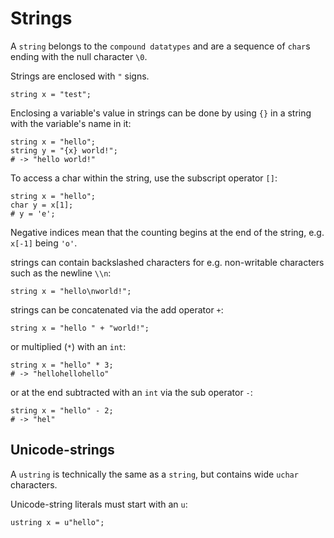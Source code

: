 # Strings

A `string` belongs to the `compound datatypes` and are a sequence of `char`s ending with the null character `\0`.

Strings are enclosed with `"` signs.

```
string x = "test";
```

Enclosing a variable's value in strings can be done by using `{}` in a string with the variable's name in it:

```
string x = "hello";
string y = "{x} world!";
# -> "hello world!"
```

To access a char within the string, use the subscript operator `[]`:

```
string x = "hello";
char y = x[1];
# y = 'e';
```

Negative indices mean that the counting begins at the end of the string, e.g. `x[-1]` being `'o'`.

strings can contain backslashed characters for e.g. non-writable characters such as the newline `\\n`:

```
string x = "hello\nworld!";
```

strings can be concatenated via the add operator `+`:

```
string x = "hello " + "world!";
```

or multiplied (`*`) with an `int`:

```
string x = "hello" * 3;
# -> "hellohellohello"
```

or at the end subtracted with an `int` via the sub operator `-`:

```
string x = "hello" - 2;
# -> "hel"
```


## Unicode-strings

A `ustring` is technically the same as a `string`, but contains wide `uchar` characters.

Unicode-string literals must start with an `u`:

```
ustring x = u"hello";
```
